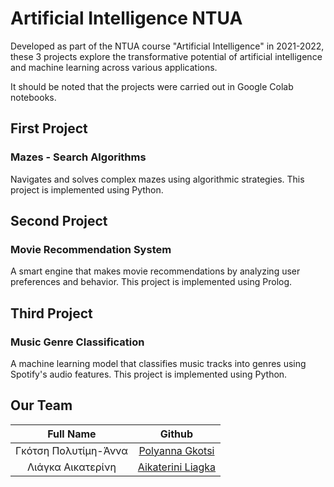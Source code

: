 # Artificial Intelligence NTUA
Developed as part of the NTUA course "Artificial Intelligence" in 2021-2022, these 3 projects explore the transformative potential of artificial intelligence and machine learning across various applications.

It should be noted that the projects were carried out in Google Colab notebooks.

## First Project
### Mazes - Search Algorithms
Navigates and solves complex mazes using algorithmic strategies.
This project is implemented using Python.

## Second Project
### Movie Recommendation System
A smart engine that makes movie recommendations by analyzing user preferences and behavior.
This project is implemented using Prolog.

## Third Project
### Music Genre Classification
A machine learning model that classifies music tracks into genres using Spotify's audio features.
This project is implemented using Python.

## Our Team
Full Name| Github
| :---: | :---:
Γκότση Πολυτίμη-Άννα  | [Polyanna Gkotsi](https://github.com/PolyannaG)
Λιάγκα Αικατερίνη  | [Aikaterini Liagka](https://github.com/LiagkaAikaterini)

